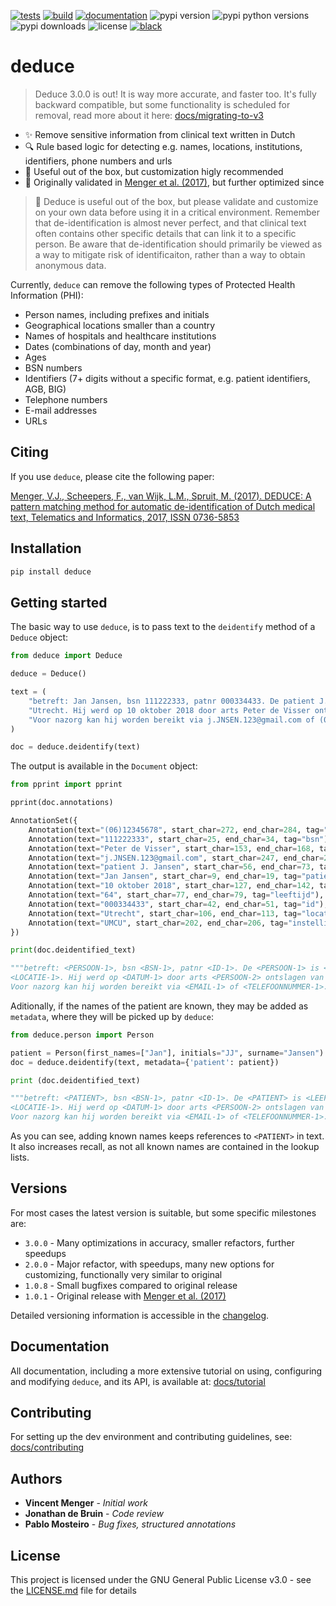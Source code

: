 [![tests](https://github.com/vmenger/deduce/actions/workflows/test.yml/badge.svg)](https://github.com/vmenger/deduce/actions/workflows/test.yml)
[![build](https://github.com/vmenger/deduce/actions/workflows/build.yml/badge.svg)](https://github.com/vmenger/deduce/actions/workflows/build.yml)
[![documentation](https://readthedocs.org/projects/deduce/badge/?version=latest)](https://deduce.readthedocs.io/en/latest/?badge=latest)
![pypi version](https://img.shields.io/pypi/v/deduce)
![pypi python versions](https://img.shields.io/pypi/pyversions/deduce)
![pypi downloads](https://img.shields.io/pypi/dm/deduce)
![license](https://img.shields.io/github/license/vmenger/deduce)
[![black](https://img.shields.io/badge/code%20style-black-000000.svg)](https://github.com/psf/black)

# deduce

> Deduce 3.0.0 is out! It is way more accurate, and faster too. It's fully backward compatible, but some functionality is scheduled for removal, read more about it here: [docs/migrating-to-v3](https://deduce.readthedocs.io/en/latest/migrating.html)

<!-- start include in docs -->

* :sparkles: Remove sensitive information from clinical text written in Dutch
* :mag: Rule based logic for detecting e.g. names, locations, institutions, identifiers, phone numbers and urls
* :triangular_ruler: Useful out of the box, but customization higly recommended
* :seedling: Originally validated in [Menger et al. (2017)](http://www.sciencedirect.com/science/article/pii/S0736585316307365), but further optimized since

> :high_brightness: Deduce is useful out of the box, but please validate and customize on your own data before using it in a critical environment. Remember that de-identification is almost never perfect, and that clinical text often contains other specific details that can link it to a specific person. Be aware that de-identification should primarily be viewed as a way to mitigate risk of identificaiton, rather than a way to obtain anonymous data.

Currently, `deduce` can remove the following types of Protected Health Information (PHI):

* Person names, including prefixes and initials
* Geographical locations smaller than a country
* Names of hospitals and healthcare institutions
* Dates (combinations of day, month and year)
* Ages
* BSN numbers
* Identifiers (7+ digits without a specific format, e.g. patient identifiers, AGB, BIG)
* Telephone numbers
* E-mail addresses 
* URLs

## Citing

If you use `deduce`, please cite the following paper:  

[Menger, V.J., Scheepers, F., van Wijk, L.M., Spruit, M. (2017). DEDUCE: A pattern matching method for automatic de-identification of Dutch medical text, Telematics and Informatics, 2017, ISSN 0736-5853](http://www.sciencedirect.com/science/article/pii/S0736585316307365)

<!-- end include in docs -->

<!-- start getting started -->

## Installation

``` python
pip install deduce
```

## Getting started

The basic way to use `deduce`, is to pass text to the `deidentify` method of a `Deduce` object:

```python
from deduce import Deduce

deduce = Deduce()

text = (
    "betreft: Jan Jansen, bsn 111222333, patnr 000334433. De patient J. Jansen is 64 jaar oud en woonachtig in "
    "Utrecht. Hij werd op 10 oktober 2018 door arts Peter de Visser ontslagen van de kliniek van het UMCU. "
    "Voor nazorg kan hij worden bereikt via j.JNSEN.123@gmail.com of (06)12345678."
)

doc = deduce.deidentify(text)
```

The output is available in the `Document` object:

```python
from pprint import pprint

pprint(doc.annotations)

AnnotationSet({
    Annotation(text="(06)12345678", start_char=272, end_char=284, tag="telefoonnummer"),
    Annotation(text="111222333", start_char=25, end_char=34, tag="bsn"),
    Annotation(text="Peter de Visser", start_char=153, end_char=168, tag="persoon"),
    Annotation(text="j.JNSEN.123@gmail.com", start_char=247, end_char=268, tag="email"),
    Annotation(text="patient J. Jansen", start_char=56, end_char=73, tag="patient"),
    Annotation(text="Jan Jansen", start_char=9, end_char=19, tag="patient"),
    Annotation(text="10 oktober 2018", start_char=127, end_char=142, tag="datum"),
    Annotation(text="64", start_char=77, end_char=79, tag="leeftijd"),
    Annotation(text="000334433", start_char=42, end_char=51, tag="id"),
    Annotation(text="Utrecht", start_char=106, end_char=113, tag="locatie"),
    Annotation(text="UMCU", start_char=202, end_char=206, tag="instelling"),
})

print(doc.deidentified_text)

"""betreft: <PERSOON-1>, bsn <BSN-1>, patnr <ID-1>. De <PERSOON-1> is <LEEFTIJD-1> jaar oud en woonachtig in 
<LOCATIE-1>. Hij werd op <DATUM-1> door arts <PERSOON-2> ontslagen van de kliniek van het <INSTELLING-1>. 
Voor nazorg kan hij worden bereikt via <EMAIL-1> of <TELEFOONNUMMER-1>."""
```

Aditionally, if the names of the patient are known, they may be added as `metadata`, where they will be picked up by `deduce`:

```python
from deduce.person import Person

patient = Person(first_names=["Jan"], initials="JJ", surname="Jansen")
doc = deduce.deidentify(text, metadata={'patient': patient})

print (doc.deidentified_text)

"""betreft: <PATIENT>, bsn <BSN-1>, patnr <ID-1>. De <PATIENT> is <LEEFTIJD-1> jaar oud en woonachtig in 
<LOCATIE-1>. Hij werd op <DATUM-1> door arts <PERSOON-2> ontslagen van de kliniek van het <INSTELLING-1>. 
Voor nazorg kan hij worden bereikt via <EMAIL-1> of <TELEFOONNUMMER-1>."""
```

As you can see, adding known names keeps references to `<PATIENT>` in text. It also increases recall, as not all known names are contained in the lookup lists. 

<!-- end getting started -->

## Versions

For most cases the latest version is suitable, but some specific milestones are:

* `3.0.0` - Many optimizations in accuracy, smaller refactors, further speedups
* `2.0.0` - Major refactor, with speedups, many new options for customizing, functionally very similar to original 
* `1.0.8` - Small bugfixes compared to original release
* `1.0.1` - Original release with [Menger et al. (2017)](http://www.sciencedirect.com/science/article/pii/S0736585316307365)

Detailed versioning information is accessible in the [changelog](CHANGELOG.md). 

## Documentation

All documentation, including a more extensive tutorial on using, configuring and modifying `deduce`, and its API, is available at: [docs/tutorial](https://deduce.readthedocs.io/en/latest/) 

## Contributing

For setting up the dev environment and contributing guidelines, see: [docs/contributing](https://deduce.readthedocs.io/en/latest/contributing.html)

## Authors

* **Vincent Menger** - *Initial work* 
* **Jonathan de Bruin** - *Code review*
* **Pablo Mosteiro** - *Bug fixes, structured annotations*

## License

This project is licensed under the GNU General Public License v3.0 - see the [LICENSE.md](LICENSE.md) file for details
